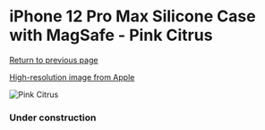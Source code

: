 # iPhone 12 Pro Max Silicone Case with MagSafe - Pink Citrus

[Return to previous page](/iphone_12)

[High-resolution image from Apple](https://store.storeimages.cdn-apple.com/8756/as-images.apple.com/is/MHL93?wid=4500&hei=4500&fmt=png)

<div style="width: 384px"><img src="/everysource/MHL93.png" alt="Pink Citrus"></div>

### Under construction
